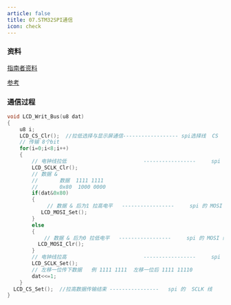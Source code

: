 ```yaml
---
article: false
title: 07.STM32SPI通信
icon: check
---
```


### 资料
[指南者资料](https://doc.embedfire.com/products/link/zh/latest/mcu/stm32/ebf_stm32f103_zhinanzhe/download/stm32f103_zhinanzhe.html)

[参考](../通信协议/04.SPI通信)


### 通信过程

```c
void LCD_Writ_Bus(u8 dat) 
{	
	u8 i;
	LCD_CS_Clr();  //拉低选择与显示屏通信------------------ spi选择线  CS   
	// 传输 8个bit
	for(i=0;i<8;i++)
	{	
		// 电钟线拉低      					 -----------------     spi 的  SCLK 线
		LCD_SCLK_Clr();
		// 数据 & 
		//       数据  1111 1111
		//       0x80  1000 0000
		if(dat&0x80)
		{
			 // 数据 & 后为1 拉高电平   -----------------     spi 的 MOSI 线
		   LCD_MOSI_Set();
		}
		else
		{
			// 数据 & 后为0 拉低电平   -----------------     spi 的 MOSI 线
		  LCD_MOSI_Clr();
		}
		// 电钟线拉高      					 -----------------     spi 的  SCLK 线
		LCD_SCLK_Set();
		// 左移一位传下数据   例 1111 1111  左移一位后 1111 11110
		dat<<=1;
	}	
  LCD_CS_Set();	 //拉高数据传输结束 ----------------   spi 的  SCLK 线 
}
```












